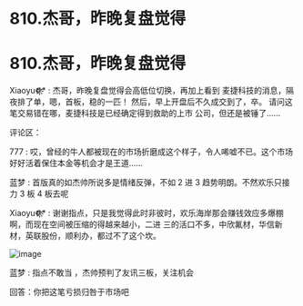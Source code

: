 # 810.杰哥，昨晚复盘觉得

# 810.杰哥，昨晚复盘觉得

Xiaoyu❁҉҉҉* : 杰哥，昨晚复盘觉得会高低位切换，再加上看到 麦捷科技的消息，隔夜排了单，嗯，首板，稳的一匹！ 然后，早上开盘后不久成交到了，卒。 请问这笔交易错在哪，麦捷科技是已经确定得到救助的上市 公司，但还是被锤了……

评论区：

777 : 哎，曾经的牛人都被现在的市场折磨成这个样子，令人唏嘘不已。这个市场好好活着保住本金等机会才是王道……

蓝梦 : 首版真的如杰帅所说多是情绪反弹，不如 2 进 3 趋势明朗。不然欢乐只接力 3 板 4 板去呢

Xiaoyu❁҉҉҉* : 谢谢指点，只是我觉得此时非彼时，欢乐海岸那会赚钱效应多爆棚啊，而现在空间被压缩的得越来越小，二进 三的活口不多，中欣氟材，华信新材，英联股份，顺利办，都过不了这个坎。

![image](img/Image_279.png)

蓝梦 : 指点不敢当 ，杰帅预判了友讯三板，关注机会

回答：你把这笔亏损归咎于市场吧